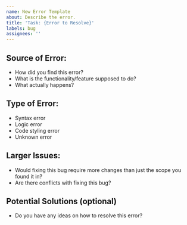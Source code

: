 ```yaml
---
name: New Error Template
about: Describe the error.
title: 'Task: {Error to Resolve}'
labels: bug
assignees: ''
---
```


## Source of Error:

-   How did you find this error?
-   What is the functionality/feature supposed to do?
-   What actually happens?

## Type of Error:

-   Syntax error
-   Logic error
-   Code styling error
-   Unknown error

## Larger Issues:

-   Would fixing this bug require more changes than just the scope you found it in?
-   Are there conflicts with fixing this bug?

## Potential Solutions (optional)

-   Do you have any ideas on how to resolve this error?